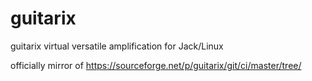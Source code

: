 # guitarix
guitarix virtual versatile amplification for Jack/Linux 

officially mirror of https://sourceforge.net/p/guitarix/git/ci/master/tree/
